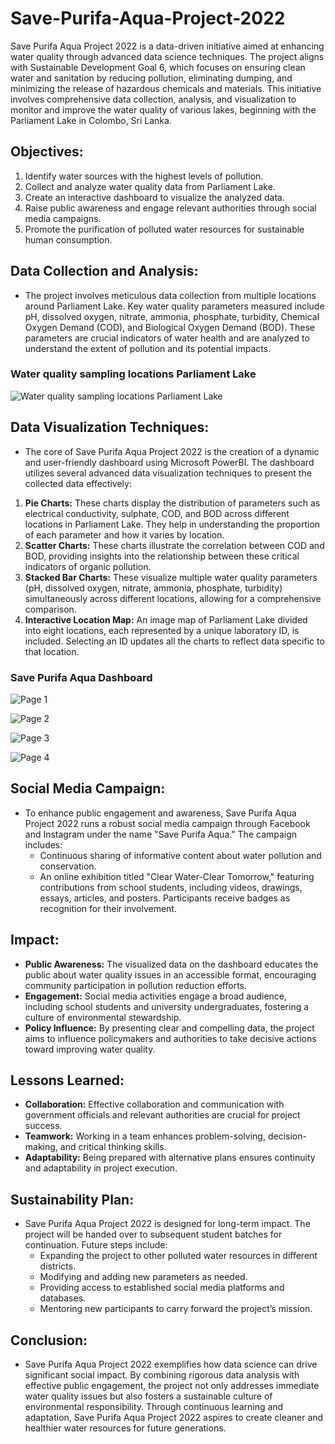 # Save-Purifa-Aqua-Project-2022
Save Purifa Aqua Project 2022 is a data-driven initiative aimed at enhancing water quality through advanced data science techniques. The project aligns with Sustainable Development Goal 6, which focuses on ensuring clean water and sanitation by reducing pollution, eliminating dumping, and minimizing the release of hazardous chemicals and materials. This initiative involves comprehensive data collection, analysis, and visualization to monitor and improve the water quality of various lakes, beginning with the Parliament Lake in Colombo, Sri Lanka.

## Objectives:
1. Identify water sources with the highest levels of pollution.
2. Collect and analyze water quality data from Parliament Lake.
3. Create an interactive dashboard to visualize the analyzed data.
4. Raise public awareness and engage relevant authorities through social media campaigns.
5. Promote the purification of polluted water resources for sustainable human consumption.

## Data Collection and Analysis:
- The project involves meticulous data collection from multiple locations around Parliament Lake. Key water quality parameters measured include pH, dissolved oxygen, nitrate, ammonia, phosphate, turbidity, Chemical Oxygen Demand (COD), and Biological Oxygen Demand (BOD). These parameters are crucial indicators of water health and are analyzed to understand the extent of pollution and its potential impacts.

### Water quality sampling locations Parliament Lake

![Water quality sampling locations Parliament Lake](https://github.com/KavinduR0713/Save-Purifa-Aqua-Project-2022/assets/105490780/507f843f-d7b2-447c-8a2b-df55b3a7f255)

## Data Visualization Techniques:
- The core of Save Purifa Aqua Project 2022 is the creation of a dynamic and user-friendly dashboard using Microsoft PowerBI. The dashboard utilizes several advanced data visualization techniques to present the collected data effectively:

1. **Pie Charts:** These charts display the distribution of parameters such as electrical conductivity, sulphate, COD, and BOD across different locations in Parliament Lake. They help in understanding the proportion of each parameter and how it varies by location.
2. **Scatter Charts:** These charts illustrate the correlation between COD and BOD, providing insights into the relationship between these critical indicators of organic pollution.
3. **Stacked Bar Charts:** These visualize multiple water quality parameters (pH, dissolved oxygen, nitrate, ammonia, phosphate, turbidity) simultaneously across different locations, allowing for a comprehensive comparison.
4. **Interactive Location Map:** An image map of Parliament Lake divided into eight locations, each represented by a unique laboratory ID, is included. Selecting an ID updates all the charts to reflect data specific to that location.

### Save Purifa Aqua Dashboard

![Page 1](https://github.com/KavinduR0713/Save-Purifa-Aqua-Project-2022/assets/105490780/881672a5-b458-41c6-aabd-d5a550ec2b4c)

![Page 2](https://github.com/KavinduR0713/Save-Purifa-Aqua-Project-2022/assets/105490780/b1fcb36a-c3f3-4be8-80d5-9a2fe9cb02d2)

![Page 3](https://github.com/KavinduR0713/Save-Purifa-Aqua-Project-2022/assets/105490780/2b127068-6178-4ed8-b7fb-89bc8a9b6c21)

![Page 4](https://github.com/KavinduR0713/Save-Purifa-Aqua-Project-2022/assets/105490780/3ee1bd2d-9a10-4a46-a21d-eb5779e41d81)


##  Social Media Campaign:
- To enhance public engagement and awareness, Save Purifa Aqua Project 2022 runs a robust social media campaign through Facebook and Instagram under the name "Save Purifa Aqua." The campaign includes:
   - Continuous sharing of informative content about water pollution and conservation.
   - An online exhibition titled "Clear Water-Clear Tomorrow," featuring contributions from school students, including videos, drawings, essays, articles, and posters. Participants receive badges as recognition for their involvement.

## Impact:

- **Public Awareness:** The visualized data on the dashboard educates the public about water quality issues in an accessible format, encouraging community participation in pollution reduction efforts.
- **Engagement:** Social media activities engage a broad audience, including school students and university undergraduates, fostering a culture of environmental stewardship.
- **Policy Influence:** By presenting clear and compelling data, the project aims to influence policymakers and authorities to take decisive actions toward improving water quality.

## Lessons Learned:

- **Collaboration:** Effective collaboration and communication with government officials and relevant authorities are crucial for project success.
- **Teamwork:** Working in a team enhances problem-solving, decision-making, and critical thinking skills.
- **Adaptability:** Being prepared with alternative plans ensures continuity and adaptability in project execution.

## Sustainability Plan:
- Save Purifa Aqua Project 2022 is designed for long-term impact. The project will be handed over to subsequent student batches for continuation. Future steps include:
   - Expanding the project to other polluted water resources in different districts.
   - Modifying and adding new parameters as needed.
   - Providing access to established social media platforms and databases.
   - Mentoring new participants to carry forward the project’s mission.

## Conclusion:
- Save Purifa Aqua Project 2022 exemplifies how data science can drive significant social impact. By combining rigorous data analysis with effective public engagement, the project not only addresses immediate water quality issues but also fosters a sustainable culture of environmental responsibility. Through continuous learning and adaptation, Save Purifa Aqua Project 2022 aspires to create cleaner and healthier water resources for future generations.
